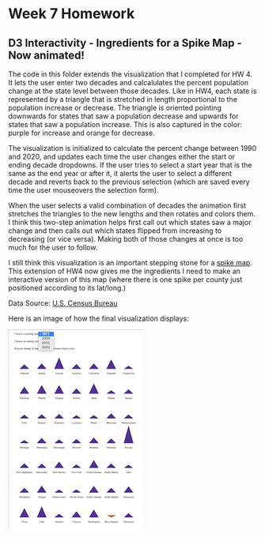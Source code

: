 
Week 7 Homework
===============

D3 Interactivity - Ingredients for a Spike Map - Now animated!
---------------------

The code in this folder extends the visualization that I completed for HW 4. It
lets the user enter two decades and calcalulates the percent population change at the
state level between those decades. Like in HW4, each state is represented by a triangle that is stretched in
length proportional to the population increase or decrease. The triangle is
oriented pointing downwards for states that saw a population decrease and
upwards for states that saw a population increase. This is also captured in the
color: purple for increase and orange for decrease.

The visualization is initialized to calculate the percent change between
1990 and 2020, and updates each time the user changes either the start or
ending decade dropdowns. If the user tries to select a start year that is the
same as the end year or after it, it alerts the user to select a different
decade and reverts back to the previous selection (which are saved every time
the user mouseovers the selection form).

When the user selects a valid combination of decades the animation first
stretches the triangles to the new lengths and then rotates and colors them. I
think this two-step animation helps first call out which states saw a major change and
then calls out which states flipped from increasing to decreasing (or vice
versa). Making both of those changes at once is too much for the user to
follow.

I still think this visualization is an important stepping
stone for a [spike map](https://blog.datawrapper.de/spikemaps/). This extension
of HW4 now gives me the ingredients I need to make an interactive version of
this map (where there is one spike per county just positioned according to its lat/long.)

Data Source: [U.S. Census Bureau](https://www.census.gov/data/tables/2020/dec/2020-apportionment-data.html)

Here is an image of how the final visualization displays:

![final_plot](animated-viz.gif "Animated visualization")
